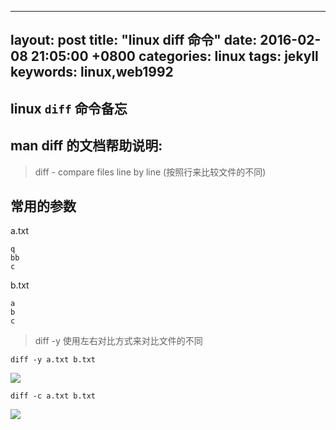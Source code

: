 
---
layout: post
title:  "linux diff 命令"
date:  2016-02-08 21:05:00 +0800
categories: linux
tags: jekyll
keywords: linux,web1992
---


## linux `diff` 命令备忘

man diff 的文档帮助说明: 
----
> diff - compare files line by line (按照行来比较文件的不同)
>


常用的参数
---


a.txt

	q
	bb
	c

b.txt

	a
	b
	c

 

> diff -y 使用左右对比方式来对比文件的不同 
>

	diff -y a.txt b.txt

![](http://i.imgur.com/tPXb0yW.png)

	diff -c a.txt b.txt

![](http://i.imgur.com/B3egYvf.png)

 